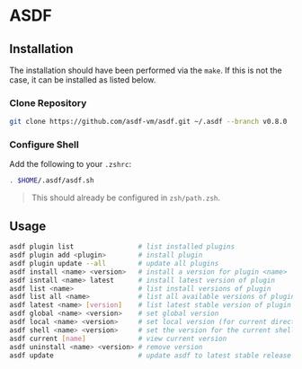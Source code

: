 # ASDF

## Installation

The installation should have been performed via the `make`. If this is not the case, it can be
installed as listed below.

### Clone Repository

```bash
git clone https://github.com/asdf-vm/asdf.git ~/.asdf --branch v0.8.0
```

### Configure Shell

Add the following to your `.zshrc`:

```zsh
. $HOME/.asdf/asdf.sh
```

> This should already be configured in `zsh/path.zsh`.


## Usage

```bash
asdf plugin list                # list installed plugins
asdf plugin add <plugin>        # install plugin
asdf plugin update --all        # update all plugins
asdf install <name> <version>   # install a version for plugin <name>
asdf isntall <name> latest      # install latest version of plugin
asdf list <name>                # list install versions of plugin
asdf list all <name>            # list all available versions of plugin
asdf latest <name> [version]    # list latest stable version of plugin (with optional major version)
asdf global <name> <version>    # set global version
asdf local <name> <version>     # set local version (for current directory)
asdf shell <name> <version>     # set the version for the current shell
asdf current [name]             # view current version
asdf uninstall <name> <version> # remove version
asdf update                     # update asdf to latest stable release
```

